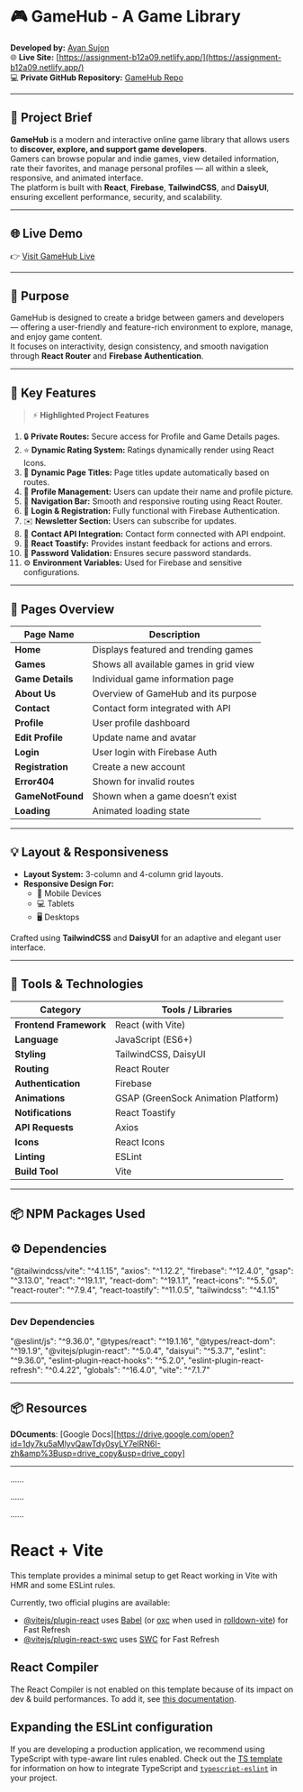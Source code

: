 
# 🎮 GameHub - A Game Library

**Developed by:** [Ayan Sujon](https://www.ayansujon.com/)  
🌐 **Live Site:** [https://assignment-b12a09.netlify.app/](https://assignment-b12a09.netlify.app/)  
💻 **Private GitHub Repository:** [GameHub Repo](https://github.com/programming-hero-web-course2/b12-a9-firesheild-AyanSujon.git)

---

## 📝 Project Brief

**GameHub** is a modern and interactive online game library that allows users to **discover, explore, and support game developers**.  
Gamers can browse popular and indie games, view detailed information, rate their favorites, and manage personal profiles — all within a sleek, responsive, and animated interface.  
The platform is built with **React**, **Firebase**, **TailwindCSS**, and **DaisyUI**, ensuring excellent performance, security, and scalability.

---

## 🌐 Live Demo  
👉 [Visit GameHub Live](https://assignment-b12a09.netlify.app/)

---

## 🎯 Purpose  
GameHub is designed to create a bridge between gamers and developers — offering a user-friendly and feature-rich environment to explore, manage, and enjoy game content.  
It focuses on interactivity, design consistency, and smooth navigation through **React Router** and **Firebase Authentication**.

---

## 🧩 Key Features

> ⚡ **Highlighted Project Features**

1. 🔒 **Private Routes:** Secure access for Profile and Game Details pages.  
2. ⭐ **Dynamic Rating System:** Ratings dynamically render using React Icons.  
3. 🧠 **Dynamic Page Titles:** Page titles update automatically based on routes.  
4. 👤 **Profile Management:** Users can update their name and profile picture.  
5. 🧭 **Navigation Bar:** Smooth and responsive routing using React Router.  
6. 📝 **Login & Registration:** Fully functional with Firebase Authentication.  
7. ✉️ **Newsletter Section:** Users can subscribe for updates.  
8. 📨 **Contact API Integration:** Contact form connected with API endpoint.  
9. 🔔 **React Toastify:** Provides instant feedback for actions and errors.  
10. 🔐 **Password Validation:** Ensures secure password standards.  
11. ⚙️ **Environment Variables:** Used for Firebase and sensitive configurations.

---

## 🧱 Pages Overview

| Page Name | Description |
|------------|-------------|
| **Home** | Displays featured and trending games |
| **Games** | Shows all available games in grid view |
| **Game Details** | Individual game information page |
| **About Us** | Overview of GameHub and its purpose |
| **Contact** | Contact form integrated with API |
| **Profile** | User profile dashboard |
| **Edit Profile** | Update name and avatar |
| **Login** | User login with Firebase Auth |
| **Registration** | Create a new account |
| **Error404** | Shown for invalid routes |
| **GameNotFound** | Shown when a game doesn’t exist |
| **Loading** | Animated loading state |

---

## 💡 Layout & Responsiveness

- **Layout System:** 3-column and 4-column grid layouts.  
- **Responsive Design For:**  
  - 📱 Mobile Devices  
  - 💻 Tablets  
  - 🖥️ Desktops  

Crafted using **TailwindCSS** and **DaisyUI** for an adaptive and elegant user interface.

---

## 🧰 Tools & Technologies

| Category | Tools / Libraries |
|-----------|-------------------|
| **Frontend Framework** | React (with Vite) |
| **Language** | JavaScript (ES6+) |
| **Styling** | TailwindCSS, DaisyUI |
| **Routing** | React Router |
| **Authentication** | Firebase |
| **Animations** | GSAP (GreenSock Animation Platform) |
| **Notifications** | React Toastify |
| **API Requests** | Axios |
| **Icons** | React Icons |
| **Linting** | ESLint |
| **Build Tool** | Vite |

---

## 📦 NPM Packages Used

## ⚙️ Dependencies


"@tailwindcss/vite": "^4.1.15",
"axios": "^1.12.2",
"firebase": "^12.4.0",
"gsap": "^3.13.0",
"react": "^19.1.1",
"react-dom": "^19.1.1",
"react-icons": "^5.5.0",
"react-router": "^7.9.4",
"react-toastify": "^11.0.5",
"tailwindcss": "^4.1.15"

---


### **Dev Dependencies**
"@eslint/js": "^9.36.0",
"@types/react": "^19.1.16",
"@types/react-dom": "^19.1.9",
"@vitejs/plugin-react": "^5.0.4",
"daisyui": "^5.3.7",
"eslint": "^9.36.0",
"eslint-plugin-react-hooks": "^5.2.0",
"eslint-plugin-react-refresh": "^0.4.22",
"globals": "^16.4.0",
"vite": "^7.1.7"





---


## 📦 Resources

**DOcuments**: [Google Docs][https://drive.google.com/open?id=1dy7ku5aMlyvQawTdy0syLY7elRN6I-zh&amp%3Busp=drive_copy&usp=drive_copy]













---
......




......



......

# React + Vite

This template provides a minimal setup to get React working in Vite with HMR and some ESLint rules.

Currently, two official plugins are available:

- [@vitejs/plugin-react](https://github.com/vitejs/vite-plugin-react/blob/main/packages/plugin-react) uses [Babel](https://babeljs.io/) (or [oxc](https://oxc.rs) when used in [rolldown-vite](https://vite.dev/guide/rolldown)) for Fast Refresh
- [@vitejs/plugin-react-swc](https://github.com/vitejs/vite-plugin-react/blob/main/packages/plugin-react-swc) uses [SWC](https://swc.rs/) for Fast Refresh

## React Compiler

The React Compiler is not enabled on this template because of its impact on dev & build performances. To add it, see [this documentation](https://react.dev/learn/react-compiler/installation).

## Expanding the ESLint configuration

If you are developing a production application, we recommend using TypeScript with type-aware lint rules enabled. Check out the [TS template](https://github.com/vitejs/vite/tree/main/packages/create-vite/template-react-ts) for information on how to integrate TypeScript and [`typescript-eslint`](https://typescript-eslint.io) in your project.
